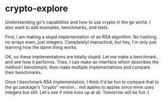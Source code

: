 # crypto-explore
Understanding go's capabilities and how to use crypto in the go world.  I also want to add examples, benchmarks, and tests.

First, I am making a stupd implementation of an RSA algorithm.  No hashing, no arrays even, just integers. Completelyl
impractical, but hey, I'm only just learning how the damn thing works.

OK, so these implementations are totally stupid.  Let me make a benchmark, and see how it performs.  Then, I can make an interface
which describes the method I benchmark, then make multiple implementations and compare their benchmarks.

Once I benchmark RSA implementation, I think it'd be fun to compare that to the go package's "crypto" version... not apples to apples
since mine uses integers but still.  Let's see if mine lives up at all.  Tomorrow will be fun :)
